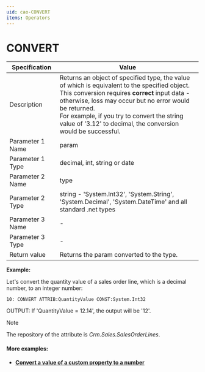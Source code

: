 ```yaml
---
uid: cao-CONVERT
items: Operators
---
```


# CONVERT 

| Specification    | Value                                                        |
| ---------------- | ------------------------------------------------------------ |
| Description      | Returns an object of specified type, the value of which is equivalent to the specified object. <br> This conversion requires **correct** input data - otherwise, loss may occur but no error would be returned. <br> For examplе, if you try to convert the string value of '3.12' to decimal, the conversion would be successful.  |
| Parameter 1 Name | param                                                        |
| Parameter 1 Type | decimal, int, string or date                                 |
| Parameter 2 Name | type                                                         |
| Parameter 2 Type | string - 'System.Int32', 'System.String', 'System.Decimal', 'System.DateTime' and all standard .net types |
| Parameter 3 Name | -                                                            |
| Parameter 3 Type | -                                                            |
| Return value     | Returns the param converted to the type.                     |


**Example:**

Let's convert the quantity value of a sales order line, which is a decimal number, to an integer number:

```
10: CONVERT ATTRIB:QuantityValue CONST:System.Int32                  
```
OUTPUT: If 'QuantityValue = 12.14', the output will be '12'.

> [!NOTE]
> 
> The repository of the attribute is *Crm.Sales.SalesOrderLines*.

#### More examples:

- **[Convert a value of a custom property to a number](https://docs.erp.net/tech/advanced/calculated-attributes/examples/convert-property-to-number.html)**
